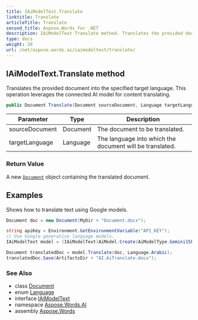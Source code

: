 ```yaml
---
title: IAiModelText.Translate
linktitle: Translate
articleTitle: Translate
second_title: Aspose.Words for .NET
description: IAiModelText Translate method. Translates the provided document into the specified target language. This operation leverages the connected AI model for content translating in C#.
type: docs
weight: 20
url: /net/aspose.words.ai/iaimodeltext/translate/
---
```

## IAiModelText.Translate method

Translates the provided document into the specified target language. This operation leverages the connected AI model for content translating.

```csharp
public Document Translate(Document sourceDocument, Language targetLanguage)
```

| Parameter | Type | Description |
| --- | --- | --- |
| sourceDocument | Document | The document to be translated. |
| targetLanguage | Language | The language into which the document will be translated. |

### Return Value

A new [`Document`](../../../aspose.words/document/) object containing the translated document.

## Examples

Shows how to translate text using Google models.

```csharp
Document doc = new Document(MyDir + "Document.docx");

string apiKey = Environment.GetEnvironmentVariable("API_KEY");
// Use Google generative language models.
IAiModelText model = (IAiModelText)AiModel.Create(AiModelType.Gemini15Flash).WithApiKey(apiKey);

Document translatedDoc = model.Translate(doc, Language.Arabic);
translatedDoc.Save(ArtifactsDir + "AI.AiTranslate.docx");
```

### See Also

* class [Document](../../../aspose.words/document/)
* enum [Language](../../language/)
* interface [IAiModelText](../)
* namespace [Aspose.Words.AI](../../../aspose.words.ai/)
* assembly [Aspose.Words](../../../)
